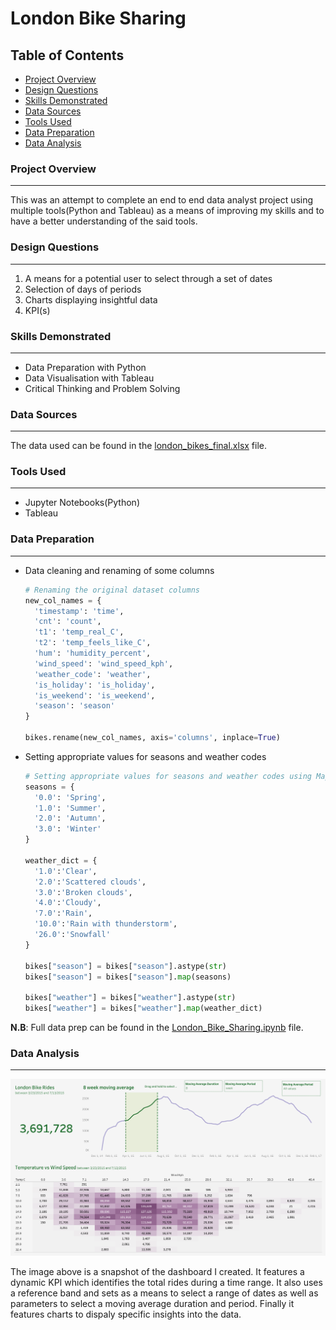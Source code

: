 # London Bike Sharing
## Table of Contents
- [Project Overview](#project-overview)
- [Design Questions](#design-questions)
- [Skills Demonstrated](#skills-demonstrated)
- [Data Sources](#data-sources)
- [Tools Used](#tools-used)
- [Data Preparation](#data-preparation)
- [Data Analysis](#data-analysis)

### Project Overview
---
This was an attempt to complete an end to end data analyst project using multiple tools(Python and Tableau) as a means of improving my skills and to have a better understanding of the said tools.
### Design Questions
---
1. A means for a potential user to select through a set of dates
2. Selection of days of periods
3. Charts displaying insightful data
4. KPI(s)
### Skills Demonstrated
---
- Data Preparation with Python
- Data Visualisation with Tableau
- Critical Thinking and Problem Solving
### Data Sources
---
The data used can be found in the [london_bikes_final.xlsx](london_bikes_final.xlsx) file.
### Tools Used
---
- Jupyter Notebooks(Python)
- Tableau
### Data Preparation
---
- Data cleaning and renaming of some columns
  
  ```python
  # Renaming the original dataset columns
  new_col_names = {
    'timestamp': 'time',
    'cnt': 'count',
    't1': 'temp_real_C',
    't2': 'temp_feels_like_C',
    'hum': 'humidity_percent',
    'wind_speed': 'wind_speed_kph',
    'weather_code': 'weather',
    'is_holiday': 'is_holiday',
    'is_weekend': 'is_weekend',
    'season': 'season'
  }

  bikes.rename(new_col_names, axis='columns', inplace=True)
  ```
- Setting appropriate values for seasons and weather codes
  
  ```python
  # Setting appropriate values for seasons and weather codes using Map function
  seasons = {
    '0.0': 'Spring',
    '1.0': 'Summer',
    '2.0': 'Autumn',
    '3.0': 'Winter'
  }

  weather_dict = {
    '1.0':'Clear',
    '2.0':'Scattered clouds',
    '3.0':'Broken clouds',
    '4.0':'Cloudy',
    '7.0':'Rain',
    '10.0':'Rain with thunderstorm',
    '26.0':'Snowfall'
  }

  bikes["season"] = bikes["season"].astype(str)
  bikes["season"] = bikes["season"].map(seasons)

  bikes["weather"] = bikes["weather"].astype(str)
  bikes["weather"] = bikes["weather"].map(weather_dict)
  ```
**N.B**: Full data prep can be found in the [London_Bike_Sharing.ipynb](London_Bike_Sharing.ipynb) file.
### Data Analysis
---
<p align="center">
  <img src="LondonDash.png">
</p>

The image above is a snapshot of the dashboard I created. It features a dynamic KPI which identifies the total rides during a time range. It also uses a reference band and sets as a means to select a range of dates as well as parameters to select a moving average duration and period. Finally it features charts to dispaly specific insights into the data.
